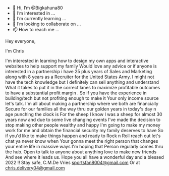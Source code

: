 - 👋 Hi, I’m @Bigkahuna80
- 👀 I’m interested in ...
- 🌱 I’m currently learning ...
- 💞️ I’m looking to collaborate on ...
- 📫 How to reach me ...

<!---
Bigkahuna80/Bigkahuna80 is a ✨ special ✨ repository because its `README.md` (this file) appears on your GitHub profile.
You can click the Preview link to take a look at your changes.
--->
Hey everyone, 

I'm Chris

I'm interested in learning how to design my own apps and interactive websites to help support my family 
Would love any advice or if anyone is interested in a partnership i have 25 plus years of
Sales and Marketing along with 8 years as a Recruiter for the United States Army. 
I might not have the tech knowledge but I definitely can sell anything and understand 
What it takes to put it in the correct lanes to maximize profitable outcomes to have a substantial profit margin .
    So if you have the experience in building/tech but not profiting enough to make it 
Your only income source let's talk. I'm all about making a partnership where we both are financially 
Secure for our families all the way thru our golden years in today's day n age punching the clock is
For the sheep I know I was a sheep for almost 30 years now and due to some live changing events
I've made the decision to stop making other people wealthy and happy 
I'm going to make my money work for me and obtain the  financial security my family deserves to have 
So if you'd like to make things happen and ready to Rock n Roll reach out let's chat ya never know when
Your gonna meet the right person that changes your entire life in massive ways I'm hoping that 
Person regularly comes thru the hub. 
Open to talk to anyone about anything love to make new friends 
And see where it leads us. 
Hope you all have a wonderful day and a blessed 2022  !!
Stay safe,
C.M.De Vries 
sportsfan8004@gmail.com 
Or at  chris.delivery04@gmail.com 
